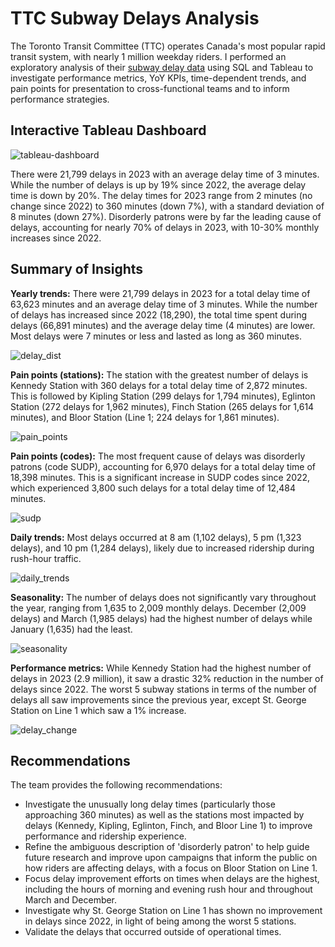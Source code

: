 # TTC Subway Delays Analysis
The Toronto Transit Committee (TTC) operates Canada's most popular rapid transit system, with nearly 1 million weekday riders. I performed an exploratory analysis of their [subway delay data](https://open.toronto.ca/dataset/ttc-subway-delay-data/) using SQL and Tableau to investigate performance metrics, YoY KPIs, time-dependent trends, and pain points for presentation to cross-functional teams and to inform performance strategies.

## Interactive Tableau Dashboard

![tableau-dashboard](https://github.com/jessicacampbell-astro/TTC_transportation_analysis/assets/23153120/925091cc-0647-47a7-903d-14c17ef52899)

There were 21,799 delays in 2023 with an average delay time of 3 minutes. While the number of delays is up by 19% since 2022, the average delay time is down by 20%. The delay times for 2023 range from 2 minutes (no change since 2022) to 360 minutes (down 7%), with a standard deviation of 8 minutes (down 27%). Disorderly patrons were by far the leading cause of delays, accounting for nearly 70% of delays in 2023, with 10-30% monthly increases since 2022.

## Summary of Insights

**Yearly trends:** There were 21,799 delays in 2023 for a total delay time of 63,623 minutes and an average delay time of 3 minutes. While the number of delays has increased since 2022 (18,290), the total time spent during delays (66,891 minutes) and the average delay time (4 minutes) are lower. Most delays were 7 minutes or less and lasted as long as 360 minutes.

![delay_dist](https://github.com/jessicacampbell-astro/TTC_delays_analysis/assets/23153120/9c9eac06-25cb-4d1f-b1b3-49213dff0e07)

**Pain points (stations):** The station with the greatest number of delays is Kennedy Station with 360 delays for a total delay time of 2,872 minutes. This is followed by Kipling Station (299 delays for 1,794 minutes), Eglinton Station (272 delays for 1,962 minutes), Finch Station (265 delays for 1,614 minutes), and Bloor Station (Line 1; 224 delays for 1,861 minutes).

![pain_points](https://github.com/jessicacampbell-astro/TTC_delays_analysis/assets/23153120/09b15efb-d24b-4e31-99ec-496c87a01315)

**Pain points (codes):** The most frequent cause of delays was disorderly patrons (code SUDP), accounting for 6,970 delays for a total delay time of 18,398 minutes. This is a significant increase in SUDP codes since 2022, which experienced 3,800 such delays for a total delay time of 12,484 minutes.

![sudp](https://github.com/jessicacampbell-astro/TTC_delays_analysis/assets/23153120/5c74ea73-960a-4f11-94cd-97657659cca8)

**Daily trends:** Most delays occurred at 8 am (1,102 delays), 5 pm (1,323 delays), and 10 pm (1,284 delays), likely due to increased ridership during rush-hour traffic. 

![daily_trends](https://github.com/jessicacampbell-astro/TTC_delays_analysis/assets/23153120/9ed9e22f-46b8-43ac-b328-b2caba6e4a10)

**Seasonality:** The number of delays does not significantly vary throughout the year, ranging from 1,635 to 2,009 monthly delays. December (2,009 delays) and March (1,985 delays) had the highest number of delays while January (1,635) had the least.

![seasonality](https://github.com/jessicacampbell-astro/TTC_delays_analysis/assets/23153120/2cddefd9-e673-4086-bb2f-f65724844052)

**Performance metrics:** While Kennedy Station had the highest number of delays in 2023 (2.9 million), it saw a drastic 32% reduction in the number of delays since 2022. The worst 5 subway stations in terms of the number of delays all saw improvements since the previous year, except St. George Station on Line 1 which saw a 1% increase. 

![delay_change](https://github.com/jessicacampbell-astro/TTC_transportation_analysis/assets/23153120/0f359958-8efd-4d2d-b43a-bca7cad682ee)

## Recommendations

The team provides the following recommendations: 

- Investigate the unusually long delay times (particularly those approaching 360 minutes) as well as the stations most impacted by delays (Kennedy, Kipling, Eglinton, Finch, and Bloor Line 1) to improve performance and ridership experience.
-  Refine the ambiguous description of 'disorderly patron' to help guide future research and improve upon campaigns that inform the public on how riders are affecting delays, with a focus on Bloor Station on Line 1.
- Focus delay improvement efforts on times when delays are the highest, including the hours of morning and evening rush hour and throughout March and December.
- Investigate why St. George Station on Line 1 has shown no improvement in delays since 2022, in light of being among the worst 5 stations.
- Validate the delays that occurred outside of operational times.


